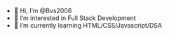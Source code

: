 - 👋 Hi, I’m @Bvs2006
- 👀 I’m interested in Full Stack Development
- 🌱 I’m currently learning HTML/CSS/Javascript/DSA

